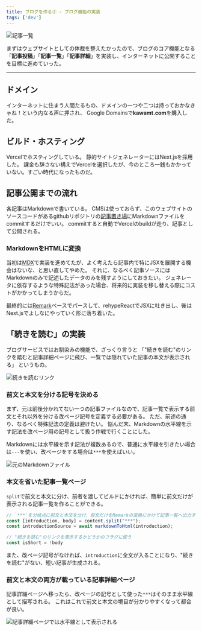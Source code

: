 ```yaml
---
title: ブログを作る② - ブログ機能の実装
tags: ['dev']
---
```


![記事一覧](screenshot_2021-07-21_17.37.54.png "SIMPLEシリーズ / THE 記事一覧")

まずはウェブサイトとしての体裁を整えたかったので、ブログのコア機能となる「**記事投稿**」「**記事一覧**」「**記事詳細**」を実装し、インターネットに公開することを目標に進めていった。

***

## ドメイン

インターネットに住まう人間たるもの、ドメインの一つや二つは持っておかなきゃね！という内なる声に押され、
Google Domainsで**kawamt.com**を購入した。

## ビルド・ホスティング

Vercelでホスティングしている。
静的サイトジェネレーターにはNext.jsを採用した。
課金も辞さない構えでVercelを選択したが、今のところ一銭もかかっていない。すごい時代になったものだ。

## 記事公開までの流れ

各記事はMarkdownで書いている。
CMSは使っておらず、このウェブサイトのソースコードがあるgithubリポジトリの[記事置き場](https://github.com/kawaPC/kawamt.com/tree/main/entry)にMarkdownファイルをcommitするだけでいい。
commitすると自動でVercelのbuildが走り、記事として公開される。

### MarkdownをHTMLに変換

当初は[MDX](https://mdxjs.com/getting-started/next)で実装を進めてたが、よく考えたら記事内で特にJSXを展開する機会はないな、と思い直してやめた。
それに、なるべく記事ソースにはMarkdownのみで記述したデータのみを残すようにしておきたい。
ジェネレータに依存するような特殊記法があった場合、将来的に実装を移し替える際にコストがかかってしまうからだ。

最終的には[Remark](https://remark.js.org/)ベースでパースして、rehypeReactでJSXに吐き出し、後はNext.jsでよしなにやっていく形に落ち着いた。

## 「続きを読む」の実装

ブログサービスではお馴染みの機能で、ざっくり言うと
「"続きを読む"のリンクを踏むと記事詳細ページに飛び、一覧では隠れていた記事の本文が表示される」
というもの。

![続きを読むリンク](screenshot_2021-07-30_0.48.16.png "続きを読むリンク")

### 前文と本文を分ける記号を決める

まず、元は前後分かれてない一つの記事ファイルなので、記事一覧で表示する前文とそれ以外を分ける改ページ記号を定義する必要がある。
ただ、前述の通り、なるべく特殊記法の定義は避けたい。
悩んだ末、Markdownの水平線を示す記法を改ページ用の記号として扱う作戦で行くことにした。

Markdownには水平線を示す記法が複数あるので、普通に水平線を引きたい場合は`---`を使い、改ページをする場合は`***`を使えばいい。

![元のMarkdownファイル](screenshot_2021-07-30_0.51.41.png "元のMarkdownファイル")

### 本文を省いた記事一覧ページ

`split`で前文と本文に分け、前者を渡してビルドにかければ、簡単に前文だけが表示される記事一覧を作ることができる。

```ts
// `***`を分岐点に前文と本文を分け、前文だけをRemarkの変換にかけて記事一覧へ出力する
const [introduction, body] = content.split("***");
const introductionSource = await markdownToHtml(introduction);

// "続きを読む"のリンクを表示するかどうかのフラグに使う
const isShort = !body
```

また、改ページ記号がなければ、`introduction`に全文が入ることになり、"続きを読む"がない、短い記事が生成される。

### 前文と本文の両方が載っている記事詳細ページ

記事詳細ページへ移ったら、改ページの記号として使った`***`はそのまま水平線として描写される。
これはこれで前文と本文の境目が分かりやすくなって都合が良い。

![記事詳細ページでは水平線として表示される](screenshot_2021-07-30_0.48.21.png "記事詳細ページでは水平線として表示される")
